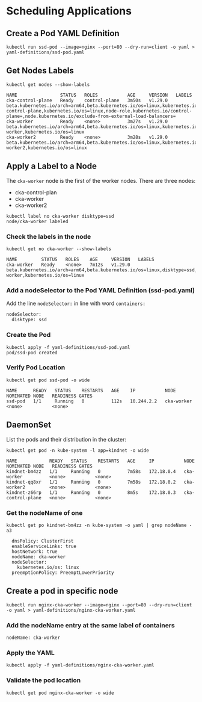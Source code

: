# Scheduling Applications

## Create a Pod YAML Definition

```shell
kubectl run ssd-pod --image=nginx --port=80 --dry-run=client -o yaml > yaml-definitions/ssd-pod.yaml
```

## Get Nodes Labels

```shell
kubectl get nodes --show-labels

NAME                STATUS   ROLES           AGE     VERSION   LABELS
cka-control-plane   Ready    control-plane   3m50s   v1.29.0   beta.kubernetes.io/arch=arm64,beta.kubernetes.io/os=linux,kubernetes.io/arch=arm64,kubernetes.io/hostname=cka-control-plane,kubernetes.io/os=linux,node-role.kubernetes.io/control-plane=,node.kubernetes.io/exclude-from-external-load-balancers=
cka-worker          Ready    <none>          3m27s   v1.29.0   beta.kubernetes.io/arch=arm64,beta.kubernetes.io/os=linux,kubernetes.io/arch=arm64,kubernetes.io/hostname=cka-worker,kubernetes.io/os=linux
cka-worker2         Ready    <none>          3m28s   v1.29.0   beta.kubernetes.io/arch=arm64,beta.kubernetes.io/os=linux,kubernetes.io/arch=arm64,kubernetes.io/hostname=cka-worker2,kubernetes.io/os=linux
```
## Apply a Label to a Node

The `cka-worker` node is the first of the worker nodes. There are three nodes:

- cka-control-plan
- cka-worker
- cka-worker2

```shell
kubectl label no cka-worker disktype=ssd
node/cka-worker labeled
```

### Check the labels in the node

```shell
kubectl get no cka-worker --show-labels

NAME         STATUS   ROLES    AGE     VERSION   LABELS
cka-worker   Ready    <none>   7m12s   v1.29.0   beta.kubernetes.io/arch=arm64,beta.kubernetes.io/os=linux,disktype=ssd,kubernetes.io/arch=arm64,kubernetes.io/hostname=cka-worker,kubernetes.io/os=linux
```

### Add a nodeSelector to the Pod YAML Definition (ssd-pod.yaml)

Add the line `nodeSelector:` in line with word `containers:`

```shell
nodeSelector:
  disktype: ssd
```

### Create the Pod

```shell
kubectl apply -f yaml-definitions/ssd-pod.yaml
pod/ssd-pod created
```

### Verify Pod Location

```shell
kubectl get pod ssd-pod -o wide

NAME      READY   STATUS    RESTARTS   AGE    IP           NODE         NOMINATED NODE   READINESS GATES
ssd-pod   1/1     Running   0          112s   10.244.2.2   cka-worker   <none>           <none>
```

## DaemonSet

List the pods and their distribution in the cluster:

```shell
kubectl get pod -n kube-system -l app=kindnet -o wide

NAME            READY   STATUS    RESTARTS   AGE     IP           NODE                NOMINATED NODE   READINESS GATES
kindnet-bm4zz   1/1     Running   0          7m58s   172.18.0.4   cka-worker          <none>           <none>
kindnet-qq8xr   1/1     Running   0          7m58s   172.18.0.2   cka-worker2         <none>           <none>
kindnet-z66rp   1/1     Running   0          8m5s    172.18.0.3   cka-control-plane   <none>           <none>
```

### Get the nodeName of one

```shell
kubectl get po kindnet-bm4zz -n kube-system -o yaml | grep nodeName -a3

  dnsPolicy: ClusterFirst
  enableServiceLinks: true
  hostNetwork: true
  nodeName: cka-worker
  nodeSelector:
    kubernetes.io/os: linux
  preemptionPolicy: PreemptLowerPriority
```

## Create a pod in specific node

```shell
kubectl run nginx-cka-worker --image=nginx --port=80 --dry-run=client -o yaml > yaml-definitions/nginx-cka-worker.yaml
```

### Add the nodeName entry at the same label of containers

```shell
nodeName: cka-worker
```

### Apply the YAML

```shell
kubectl apply -f yaml-definitions/nginx-cka-worker.yaml
```

### Validate the pod location

```shell
kubectl get pod nginx-cka-worker -o wide
```